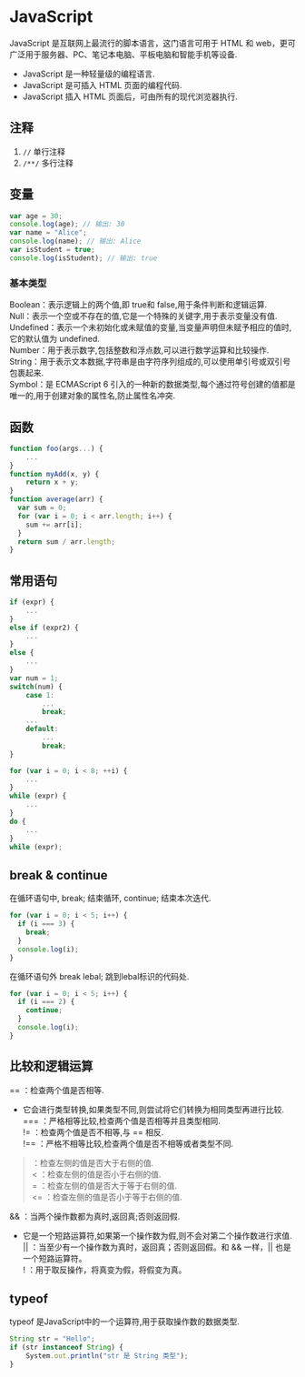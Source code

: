 # JavaScript 

JavaScript 是互联网上最流行的脚本语言，这门语言可用于 HTML 和 web，更可广泛用于服务器、PC、笔记本电脑、平板电脑和智能手机等设备.  
* JavaScript 是一种轻量级的编程语言.  
* JavaScript 是可插入 HTML 页面的编程代码.  
* JavaScript 插入 HTML 页面后，可由所有的现代浏览器执行.  

## 注释 

1. `//` 单行注释
2. `/**/` 多行注释

## 变量 

```js
var age = 30;
console.log(age); // 输出: 30
var name = "Alice";
console.log(name); // 输出: Alice
var isStudent = true;
console.log(isStudent); // 输出: true
```

### 基本类型 

Boolean：表示逻辑上的两个值,即 true和 false,用于条件判断和逻辑运算.  
Null：表示一个空或不存在的值,它是一个特殊的关键字,用于表示变量没有值.  
Undefined：表示一个未初始化或未赋值的变量,当变量声明但未赋予相应的值时,它的默认值为 undefined.  
Number：用于表示数字,包括整数和浮点数,可以进行数学运算和比较操作.  
String：用于表示文本数据,字符串是由字符序列组成的,可以使用单引号或双引号包裹起来.  
Symbol：是 ECMAScript 6 引入的一种新的数据类型,每个通过符号创建的值都是唯一的,用于创建对象的属性名,防止属性名冲突.  

## 函数 

```js
function foo(args...) {
    ...
}
function myAdd(x, y) {
    return x + y;
}
function average(arr) {
  var sum = 0;
  for (var i = 0; i < arr.length; i++) {
    sum += arr[i];
  }
  return sum / arr.length;
}
```

## 常用语句

```js
if (expr) {
    ...
}
else if (expr2) {
    ...
}
else {
    ...
}
var num = 1;
switch(num) {
    case 1:
        ...
        break;
    ...
    default:
        ...
        break;
}

for (var i = 0; i < 8; ++i) {
    ...
}
while (expr) {
    ...
}
do {
    ...
}
while (expr);
```

## break & continue

在循环语句中, break; 结束循环, continue; 结束本次迭代.
```js
for (var i = 0; i < 5; i++) {
  if (i === 3) {
    break;
  }
  console.log(i);
}
```
在循环语句外 break lebal; 跳到lebal标识的代码处.
```js
for (var i = 0; i < 5; i++) {
  if (i === 2) {
    continue;
  }
  console.log(i);
}
```

## 比较和逻辑运算 

== ：检查两个值是否相等.  
* 它会进行类型转换,如果类型不同,则尝试将它们转换为相同类型再进行比较.  
=== ：严格相等比较,检查两个值是否相等并且类型相同.  
!= ：检查两个值是否不相等,与 == 相反.  
!== ：严格不相等比较,检查两个值是否不相等或者类型不同.  
> ：检查左侧的值是否大于右侧的值.  
< ：检查左侧的值是否小于右侧的值.  
>= ：检查左侧的值是否大于等于右侧的值.  
<= ：检查左侧的值是否小于等于右侧的值.  

&& ：当两个操作数都为真时,返回真;否则返回假.  
* 它是一个短路运算符,如果第一个操作数为假,则不会对第二个操作数进行求值.  
|| ：当至少有一个操作数为真时，返回真；否则返回假。和 && 一样，|| 也是一个短路运算符。  
! ：用于取反操作，将真变为假，将假变为真。  

## typeof 

typeof 是JavaScript中的一个运算符,用于获取操作数的数据类型.  
```js
String str = "Hello";
if (str instanceof String) {
    System.out.println("str 是 String 类型");
}
```